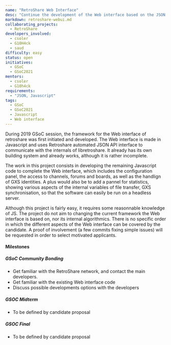 ```yaml
---
name: "RetroShare Web Interface"
desc: "Continue the development of the Web interface based on the JSON API of Retroshare"
markdown: retroshare-webui.md
collaborating_projects:
  - RetroShare
developers_involved:
  - csoler
  - G10H4ck
  - saud
difficulty: easy
status: open
initiatives:
  - GSoC
  - GSoC2021
mentors:
  - csoler
  - G10h4ck
requirements:
  - "JSON, Javascript"
tags:
  - GSoC
  - GSoC2021
  - Javascript
  - Web interface
---
```


During 2019 GSoC session, the framework for the Web interface of retroshare was first initiated and developed.
The  Web interface is made in Javascript and uses Retroshare automated JSON API interface to communicate with the
internals of libretroshare. It already has its own building system and already works, although it is rather incomplete.

The work in this project consists in developing the remaining Javascript code to complete the Web interface, which
includes the configuration panel, the access to channels, forums and boards, as well as the handlign of GXS identities.
A plus would also be to add a pannel for statistics, showing various aspects of the internal variables of file transfer,
GXS synchronisation, so that the software can easily be run on a headless server.

Although this project is fairly easy, it requires some reasonnable knowledge of JS. The project do not aim to changing
the current framework the Web interface is based on, nor its internal algorithmics. There is no specific order in which the
different aspects of the Web interface can be covered by the candidate. A proof of involvement (a few commits fixing
simple issues) will be requested in order to select motivated applicants.

#### Milestones

##### GSoC Community Bonding

* Get familiar with the RetroShare network, and contact the main developers.
* Get familiar with the existing Web interface code
* Discuss possible developments options with the developers

##### GSOC Midterm

* To be defined by candidate proposal

##### GSOC Final

* To be defined by candidate proposal
